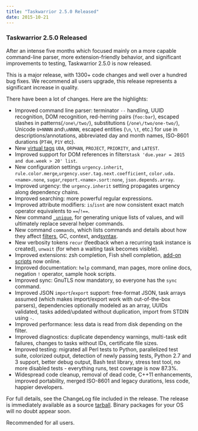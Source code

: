 ```yaml
---
title: "Taskwarrior 2.5.0 Released"
date: 2015-10-21
---
```


### Taskwarrior 2.5.0 Released 

After an intense five months which focused mainly on a more capable command-line parser, more extension-friendly behavior, and significant improvements to testing, Taskwarrior 2.5.0 is now released.

This is a major release, with 1300+ code changes and well over a hundred bug fixes.
We recommend all users upgrade, this release represents a significant increase in quality.

There have been a lot of changes.
Here are the highlights:

- Improved command line parser: terminator `--` handling, UUID recognition, DOM recognition, red-herring pairs (`foo:bar`), escaped slashes in patterns(`/one\/two/`), substitutions (`/one\/two/one-two/`), Unicode `U+NNNN` and`\uNNNN`, escaped entities (`\n`, `\t`, etc.) for use in descriptions/annotations, abbreviated day and month names, ISO-8601 durations (`PT4H`, `P1Y` etc).
- New [virtual tags](/docs/tags) `UDA`, `ORPHAN`, `PROJECT`, `PRIORITY`, and `LATEST`.
- Improved support for DOM references in filters`task 'due.year = 2015 and due.week > 20' list`.
- New configuration settings `urgency.inherit`, `rule.color.merge`,`urgency.user.tag.next.coefficient`, `color.uda.<name>.none`, `sugar`,`report.<name>.sort:none`, `json.depends.array`.
- Improved urgency: the `urgency.inherit` setting propagates urgency along dependency chains.
- Improved searching: more powerful regular expressions.
- Improved attribute modifiers: `is`/`isnt` are now consistent exact match operator equivalents to `==`/`!==`.
- New command [`_unique`](/docs/commands/_unique), for generating unique lists of values, and will ultimately replace several helper commands.
- New command `commands`, which lists commands and details about how they affect [filters](/docs/filter), GC, context, and[syntax](/docs/syntax).
- New verbosity tokens `recur` (feedback when a recurring task instance is created), `unwait` (for when a waiting task becomes visible).
- Improved extensions: zsh completion, Fish shell completion, [add-on scripts](/tools/#exts) now online.
- Improved documentation: `help` command, man pages, more online docs, negation `!` operator, sample hook scripts.
- Improved sync: GnuTLS now mandatory, so everyone has the `sync` command.
- Improved JSON `import`/`export` support: free-format JSON, task arrays assumed (which makes import/export work with out-of-the-box parsers), dependencies optionally modeled as an array, UUIDs validated, tasks added/updated without duplication, import from STDIN using `-`.
- Improved performance: less data is read from disk depending on the filter.
- Improved diagnostics: duplicate dependency warnings, multi-task edit failures, changes to tasks without IDs, certificate file sizes.
- Improved testing: migrated all Perl tests to Python, parallelized test suite, colorized output, detection of newly passing tests, Python 2.7 and 3 support, better debug output, Bash test library, stress test tool, no more disabled tests - everything runs, test coverage is now 87.3%.
- Widespread code cleanup, removal of dead code, C++11 enhancements, improved portability, merged ISO-8601 and legacy durations, less code, happier developers.

For full details, see the ChangeLog file included in the release.
The release is immediately available as a source [tarball](/download/task-2.5.0.tar.gz). Binary packages for your OS will no doubt appear soon.

Recommended for all users.
